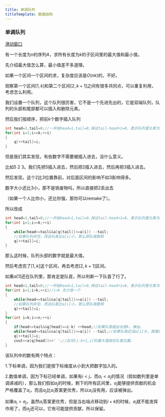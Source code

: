 ```yaml
---
title: 单调队列
titleTemplate: 数据结构
---
```


### 单调队列

[滑动窗口](https://www.luogu.com.cn/problem/P1886)

有一个长度为$n$的序列$A$，求所有长度为$k$的子区间里的最大值和最小值。

先介绍最大值怎么算，最小值差不多道理。

如果一个区间一个区间的求，复杂度应该是$O(nk)$的，不好。

观察第一个区间$[1,k]$和第二个区间$[2,k+1]$之间有很多共同点，可以重复利用，考虑怎么利用。

我们设置一个队列，这个队列很厉害，它不是一个先进先出的，它是双端队列，队列的头部和尾部都可以插入和删除元素。

然后我们按顺序，把前$k$个数字插入队列

```cpp
int head=1,tail=0;//一开始head=1,tail=0,保证tail-head+1=0，表示队列里元素为空
for(int i=1;i<=k;++i)
{
	q[++tail]=i;
}
```

但是我们其实发现，有些数字不需要被插入进去，没什么意义。

比如$5\ 2\ 3$。我们先把$5$插入进去，然后把$2$插入进去，然后再把$3$插入进去。

然后发现，这个$2$比$3$位置靠前，对后面区间的影响不如$3$影响得多。

数字大小还比$3$小，那不是铁废物吗，所以直接把$2$丢出去

（如果一个人比你小，还比你强，那你可以remake了）。

所以改成

```cpp
int head=1,tail=0;//一开始head=1,tail=0,保证tail-head+1=0，表示队列里元素为空
for(int i=1;i<=k;++i)
{
	while(head<=tail&&a[q[tail]]<=a[i]) --tail;
	//如果队列非空，而且队尾比a[i]小，那么把队尾删除
	q[++tail]=i;
}
```

那么这时候，队列头部的数字就是最大值。

然后考虑完了$[1,k]$这个区间，再去考虑$[2,k+1]$区间。

如果$a[1]$还在队列里，那肯定是队首，所以判断一下队首了行了。

```cpp
int head=1,tail=0;//一开始head=1,tail=0,保证tail-head+1=0，表示队列里元素为空
for(int i=1;i<k;++i)//i<k 先少放一个
{
	while(head<=tail&&a[q[tail]]<=a[i]) --tail;
	//如果队列非空，而且队尾比a[i]小，那么把队尾删除
	q[++tail]=i;
}
for(int i=k;i<=n;++i)
{
    if(head<=tail&&q[head]==i-k) ++head;//如果队首超出长度k，弹出。
    while(head<=tail&&a[q[tail]]<=a[i]) --tail;//如果队尾还没a[i]大，直接弹出。
    q[++tail]=i;
    cout<<a[q[head]]<<' ';//区间[i-k+1,i]的最大值就在队首位置。
}
```

该队列中的数有两个特点：

1.下标单调，因为我们是按下标维度从小到大把数字加入的。

2.数值单调，因为下标已经单调，如果有$i<j$，而$a_i<a_j$的情况（假如数列里是单调递减的），那么我们假如$a_j$的时候，剩下的所有区间里，$a_j$能够提供贡献的机会严格覆盖了$a_i$，而且$a_j$比$a_i$答案更优秀，所以$a_i$没有用，应该被弹出。

如果$a_i>a_j$，虽然$a_i$答案更优秀，但是当右端点移动到$i+k$的时候，$a_i$就不能发挥作用了，而$a_j$还可以，它有可能提供贡献，所以保留。